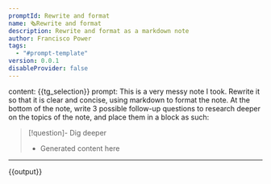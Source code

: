 ```yaml
---
promptId: Rewrite and format
name: 🗞️Rewrite and format
description: Rewrite and format as a markdown note
author: Francisco Power
tags:
  - "#prompt-template"
version: 0.0.1
disableProvider: false
---
```

content:
{{tg_selection}}
prompt:
This is a very messy note I took. Rewrite it so that it is clear and concise, using markdown to format the note. At the bottom of the note, write 3 possible follow-up questions to research deeper on the topics of the note, and place them in a block as such:
>[!question]- Dig deeper
>- Generated content here

***
{{output}}


